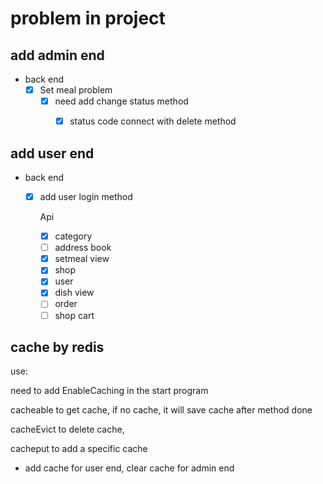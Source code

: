 # problem in project

## add admin end

- back end
  - [x] Set meal problem
    - [x] need add change status method
      - [x] status code connect with delete method



## add user end

- back end
  - [x] add user login method
  
    Api
  
    - [x] category
    - [ ] address book
    - [x] setmeal view
    - [x] shop
    - [x] user
    - [x] dish view
    - [ ] order
    - [ ] shop cart

## cache by redis

use:

need to add EnableCaching in the start program

cacheable to get cache, if no cache, it will save cache after method done

cacheEvict to delete cache,

cacheput to add a specific cache

- add cache for user end, clear cache for admin end
